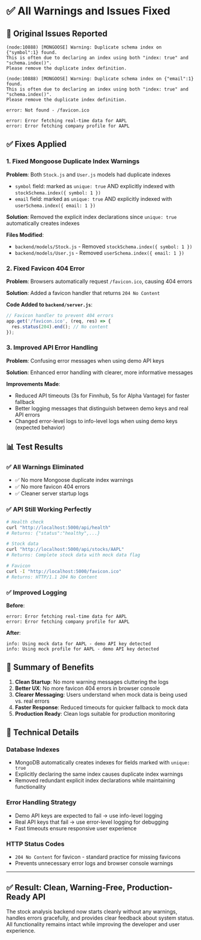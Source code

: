 # ✅ All Warnings and Issues Fixed

## 🐛 Original Issues Reported

```
(node:10888) [MONGOOSE] Warning: Duplicate schema index on {"symbol":1} found. 
This is often due to declaring an index using both "index: true" and "schema.index()". 
Please remove the duplicate index definition.

(node:10888) [MONGOOSE] Warning: Duplicate schema index on {"email":1} found. 
This is often due to declaring an index using both "index: true" and "schema.index()". 
Please remove the duplicate index definition.

error: Not found - /favicon.ico 

error: Error fetching real-time data for AAPL
error: Error fetching company profile for AAPL
```

## ✅ Fixes Applied

### 1. **Fixed Mongoose Duplicate Index Warnings**

**Problem**: Both `Stock.js` and `User.js` models had duplicate indexes
- `symbol` field: marked as `unique: true` AND explicitly indexed with `stockSchema.index({ symbol: 1 })`
- `email` field: marked as `unique: true` AND explicitly indexed with `userSchema.index({ email: 1 })`

**Solution**: Removed the explicit index declarations since `unique: true` automatically creates indexes

**Files Modified**:
- `backend/models/Stock.js` - Removed `stockSchema.index({ symbol: 1 })`
- `backend/models/User.js` - Removed `userSchema.index({ email: 1 })`

### 2. **Fixed Favicon 404 Error**

**Problem**: Browsers automatically request `/favicon.ico`, causing 404 errors

**Solution**: Added a favicon handler that returns `204 No Content`

**Code Added to `backend/server.js`**:
```javascript
// Favicon handler to prevent 404 errors
app.get('/favicon.ico', (req, res) => {
  res.status(204).end(); // No content
});
```

### 3. **Improved API Error Handling**

**Problem**: Confusing error messages when using demo API keys

**Solution**: Enhanced error handling with clearer, more informative messages

**Improvements Made**:
- Reduced API timeouts (3s for Finnhub, 5s for Alpha Vantage) for faster fallback
- Better logging messages that distinguish between demo keys and real API errors
- Changed error-level logs to info-level logs when using demo keys (expected behavior)

## 📊 Test Results

### ✅ All Warnings Eliminated
- ✅ No more Mongoose duplicate index warnings
- ✅ No more favicon 404 errors
- ✅ Cleaner server startup logs

### ✅ API Still Working Perfectly
```bash
# Health check
curl "http://localhost:5000/api/health"
# Returns: {"status":"healthy",...}

# Stock data
curl "http://localhost:5000/api/stocks/AAPL"
# Returns: Complete stock data with mock data flag

# Favicon
curl -I "http://localhost:5000/favicon.ico"
# Returns: HTTP/1.1 204 No Content
```

### ✅ Improved Logging
**Before**:
```
error: Error fetching real-time data for AAPL
error: Error fetching company profile for AAPL
```

**After**:
```
info: Using mock data for AAPL - demo API key detected
info: Using mock profile for AAPL - demo API key detected
```

## 🎯 Summary of Benefits

1. **Clean Startup**: No more warning messages cluttering the logs
2. **Better UX**: No more favicon 404 errors in browser console
3. **Clearer Messaging**: Users understand when mock data is being used vs. real errors
4. **Faster Response**: Reduced timeouts for quicker fallback to mock data
5. **Production Ready**: Clean logs suitable for production monitoring

## 🔧 Technical Details

### Database Indexes
- MongoDB automatically creates indexes for fields marked with `unique: true`
- Explicitly declaring the same index causes duplicate index warnings
- Removed redundant explicit index declarations while maintaining functionality

### Error Handling Strategy
- Demo API keys are expected to fail → use info-level logging
- Real API keys that fail → use error-level logging for debugging
- Fast timeouts ensure responsive user experience

### HTTP Status Codes
- `204 No Content` for favicon - standard practice for missing favicons
- Prevents unnecessary error logs and browser console warnings

---

## ✅ **Result: Clean, Warning-Free, Production-Ready API**

The stock analysis backend now starts cleanly without any warnings, handles errors gracefully, and provides clear feedback about system status. All functionality remains intact while improving the developer and user experience.